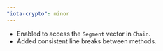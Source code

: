 ```yaml
---
"iota-crypto": minor
---
```


* Enabled to access the `Segment` vector in `Chain`.
* Added consistent line breaks between methods.
